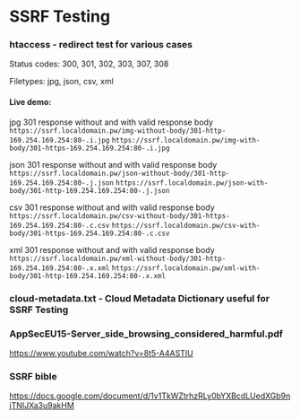 # SSRF Testing


### htaccess - redirect test for various cases
Status codes: 300, 301, 302, 303, 307, 308

Filetypes: jpg, json, csv, xml
#### Live demo:
jpg 301 response without and with valid response body
`https://ssrf.localdomain.pw/img-without-body/301-http-169.254.169.254:80-.i.jpg`
`https://ssrf.localdomain.pw/img-with-body/301-https-169.254.169.254:80-.i.jpg`

json 301 response without and with valid response body
`https://ssrf.localdomain.pw/json-without-body/301-http-169.254.169.254:80-.j.json`
`https://ssrf.localdomain.pw/json-with-body/301-http-169.254.169.254:80-.j.json`


csv 301 response without and with valid response body
`https://ssrf.localdomain.pw/csv-without-body/301-https-169.254.169.254:80-.c.csv`
`https://ssrf.localdomain.pw/csv-with-body/301-https-169.254.169.254:80-.c.csv`


xml 301 response without and with valid response body
`https://ssrf.localdomain.pw/xml-without-body/301-http-169.254.169.254:80-.x.xml`
`https://ssrf.localdomain.pw/xml-with-body/301-http-169.254.169.254:80-.x.xml`

### cloud-metadata.txt - Cloud Metadata Dictionary useful for SSRF Testing



### AppSecEU15-Server_side_browsing_considered_harmful.pdf
https://www.youtube.com/watch?v=8t5-A4ASTIU



### SSRF bible
https://docs.google.com/document/d/1v1TkWZtrhzRLy0bYXBcdLUedXGb9njTNIJXa3u9akHM
